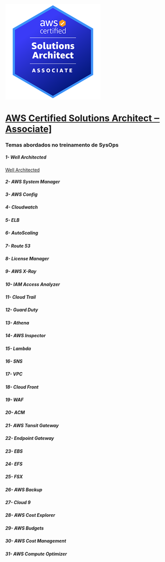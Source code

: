 ![AWS-Certified-Solutions-Architect-Associate_badge](assets/images/AWS-Certified-Solutions-Architect-Associate_badge.png)

<h1>
	<a href="https://aws.amazon.com/pt/certification/certified-solutions-architect-associate/?ch=sec&sec=rmg&d=1">AWS Certified Solutions Architect ‒ Associate] </a>
</h1>

<h3> Temas abordados no treinamento de SysOps </h3>

<h5> 1- Well Architected </h5>
<a href="https://wa.aws.amazon.com/wat.pillars.wa-pillars.pt_BR.html">Well Architected</a>

<h5> 2- AWS System Manager </h5>

<h5> 3- AWS Config </h5>

<h5> 4- Cloudwatch </h5>

<h5> 5- ELB </h5>

<h5> 6- AutoScaling </h5>

<h5> 7- Route 53 </h5>

<h5> 8- License Manager </h5>

<h5> 9- AWS X-Ray </h5>

<h5> 10- IAM Access Analyzer </h5>

<h5> 11- Cloud Trail </h5>

<h5> 12- Guard Duty </h5>

<h5> 13- Athena </h5>

<h5> 14- AWS Inspector </h5>

<h5> 15- Lambda </h5>

<h5> 16- SNS </h5>

<h5> 17- VPC </h5>

<h5> 18- Cloud Front </h5>

<h5> 19- WAF </h5>

<h5> 20- ACM </h5>

<h5> 21- AWS Tansit Gateway </h5>

<h5> 22- Endpoint Gateway </h5>

<h5> 23- EBS </h5>

<h5> 24- EFS </h5> 

<h5> 25- FSX </h5>

<h5> 26- AWS Backup </h5>

<h5> 27- Cloud 9 </h5>
<h5> 28- AWS Cost Explorer </h5>

<h5> 29- AWS Budgets </h5>

<h5> 30- AWS Cost Management </h5>

<h5> 31- AWS Compute Optimizer </h5>

